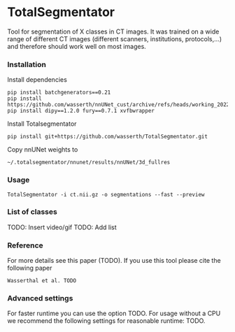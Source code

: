 # TotalSegmentator

Tool for segmentation of X classes in CT images. It was trained on a wide range of different CT images (different scanners, institutions, protocols,...) and therefore should work well on most images.

### Installation

Install dependencies
```
pip install batchgenerators==0.21                             
pip install https://github.com/wasserth/nnUNet_cust/archive/refs/heads/working_2022_03_18.zip
pip install dipy==1.2.0 fury==0.7.1 xvfbwrapper
```

Install Totalsegmentator
```
pip install git+https://github.com/wasserth/TotalSegmentator.git
```

Copy nnUNet weights to
```
~/.totalsegmentator/nnunet/results/nnUNet/3d_fullres
```

### Usage
```
TotalSegmentator -i ct.nii.gz -o segmentations --fast --preview
```

### List of classes
TODO: Insert video/gif
TODO: Add list

### Reference 
For more details see this paper (TODO).
If you use this tool please cite the following paper
```
Wasserthal et al. TODO
```

### Advanced settings
For faster runtime you can use the option TODO.
For usage without a CPU we recommend the following settings for reasonable runtime: TODO.


